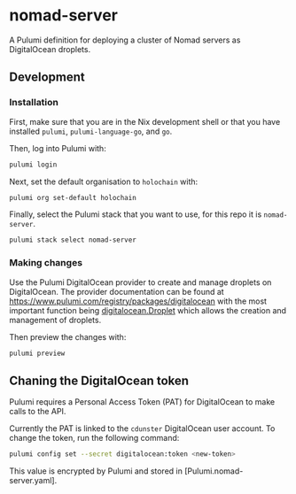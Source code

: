 # nomad-server
A Pulumi definition for deploying a cluster of Nomad servers as DigitalOcean droplets.

## Development

### Installation

First, make sure that you are in the Nix development shell or that you have
installed `pulumi`, `pulumi-language-go`, and `go`.

Then, log into Pulumi with:
```sh
pulumi login
```

Next, set the default organisation to `holochain` with:
```sh
pulumi org set-default holochain
```

Finally, select the Pulumi stack that you want to use, for this repo it is `nomad-server`.
```sh
pulumi stack select nomad-server
```

### Making changes

Use the Pulumi DigitalOcean provider to create and manage droplets on DigitalOcean.
The provider documentation can be found at <https://www.pulumi.com/registry/packages/digitalocean>
with the most important function being
[digitalocean.Droplet](https://www.pulumi.com/registry/packages/digitalocean/api-docs/droplet)
which allows the creation and management of droplets.

Then preview the changes with:
```sh
pulumi preview
```

## Chaning the DigitalOcean token

Pulumi requires a Personal Access Token (PAT) for DigitalOcean to make calls to the API.

Currently the PAT is linked to the `cdunster` DigitalOcean user account. To
change the token, run the following command:
```sh
pulumi config set --secret digitalocean:token <new-token>
```

This value is encrypted by Pulumi and stored in [Pulumi.nomad-server.yaml].
